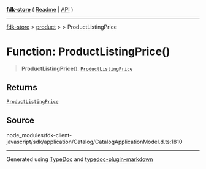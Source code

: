 [**fdk-store**](../../../README.md) ( [Readme](../../../README.md) \| [API](../../../API.md) )

---

[fdk-store](../../../API.md) > [product](../../README.md) > [<internal>](../README.md) > ProductListingPrice

# Function: ProductListingPrice()

> **ProductListingPrice**(): [`ProductListingPrice`](../type-aliases/type-alias.ProductListingPrice.md)

## Returns

[`ProductListingPrice`](../type-aliases/type-alias.ProductListingPrice.md)

## Source

node_modules/fdk-client-javascript/sdk/application/Catalog/CatalogApplicationModel.d.ts:1810

---

Generated using [TypeDoc](https://typedoc.org/) and [typedoc-plugin-markdown](https://www.npmjs.com/package/typedoc-plugin-markdown)
